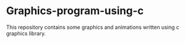 # Graphics-program-using-c
This repository contains some graphics and animations written using c graphics library.

